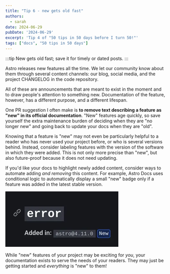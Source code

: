 ```yaml
---
title: "Tip 6 - new gets old fast"
authors:
  - sarah
date: 2024-06-29
pubDate: '2024-06-29'
excerpt: 'Tip 4 of "50 tips in 50 days before I turn 50!"'
tags: ["docs", "50 tips in 50 days"]
---
```


:::tip
New gets old fast; save it for timely or dated posts.
:::

Astro releases new features all the time. We let our community know about them through several content channels: our blog, social media, and the project CHANGELOG in the code repository. 

All of these are announcements that are meant to exist in the moment and to draw people's attention to something new. Documentation of the feature, however, has a different purpose, and a different lifespan.

One PR suggestion I often make is **to remove text describing a feature as "new" in its official documentation**. "New" features age quickly, so save yourself the extra maintenance burden of deciding when they are "no longer new" and going back to update your docs when they are "old".

Knowing that a feature is "new" may not even be particularly helpful to a reader who has never used your project before, or who is several versions behind. Instead, consider labeling features with the version of the software in which they were added. This is not only more precise than "new", but also future-proof because it does not need updating.

If you'd like your docs to highlight newly added content, consider ways to automate adding *and removing* this content. For example, Astro Docs uses conditional logic to automatically display a small "new" badge only if a feature was added in the latest stable version.

![A config option `error` showing "Added in: astro@4.11.0" with a small "New" badge](../../../assets/new-badge.webp)

While "new" features of your project may be exciting for *you*, your documentation exists to serve the needs of your readers. They may just be getting started and *everything* is "new" to them!

